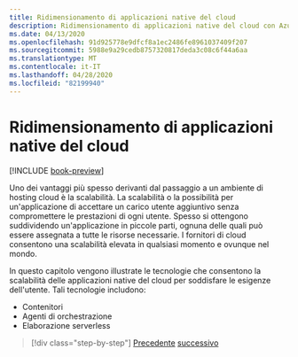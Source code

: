 ```yaml
---
title: Ridimensionamento di applicazioni native del cloud
description: Ridimensionamento di applicazioni native del cloud con Azure Kubernetes Service e funzioni di Azure per soddisfare le esigenze degli utenti in modo economicamente conveniente.
ms.date: 04/13/2020
ms.openlocfilehash: 91d925778e9dfcf8a1ec2486fe8961037409f207
ms.sourcegitcommit: 5988e9a29cedb8757320817deda3c08c6f44a6aa
ms.translationtype: MT
ms.contentlocale: it-IT
ms.lasthandoff: 04/28/2020
ms.locfileid: "82199940"
---
```

# <a name="scaling-cloud-native-applications"></a>Ridimensionamento di applicazioni native del cloud

[!INCLUDE [book-preview](../../../includes/book-preview.md)]

Uno dei vantaggi più spesso derivanti dal passaggio a un ambiente di hosting cloud è la scalabilità. La scalabilità o la possibilità per un'applicazione di accettare un carico utente aggiuntivo senza compromettere le prestazioni di ogni utente. Spesso si ottengono suddividendo un'applicazione in piccole parti, ognuna delle quali può essere assegnata a tutte le risorse necessarie. I fornitori di cloud consentono una scalabilità elevata in qualsiasi momento e ovunque nel mondo.

 In questo capitolo vengono illustrate le tecnologie che consentono la scalabilità delle applicazioni native del cloud per soddisfare le esigenze dell'utente. Tali tecnologie includono:

- Contenitori
- Agenti di orchestrazione
- Elaborazione serverless

>[!div class="step-by-step"]
>[Precedente](centralized-configuration.md)
>[successivo](leverage-containers-orchestrators.md)
